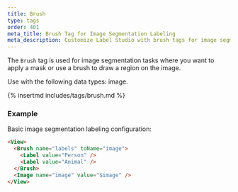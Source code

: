 ```yaml
---
title: Brush
type: tags
order: 401
meta_title: Brush Tag for Image Segmentation Labeling
meta_description: Customize Label Studio with brush tags for image segmentation labeling for machine learning and data science projects.
---
```


The `Brush` tag is used for image segmentation tasks where you want to apply a mask or use a brush to draw a region on the image.

Use with the following data types: image.

{% insertmd includes/tags/brush.md %}

### Example

Basic image segmentation labeling configuration:

```html
<View>
  <Brush name="labels" toName="image">
    <Label value="Person" />
    <Label value="Animal" />
  </Brush>
  <Image name="image" value="$image" />
</View>
```
